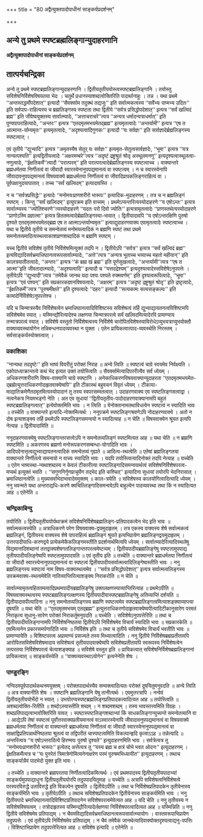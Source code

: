 +++
title = "80 अद्वैत्युक्तपादोपाधीनां साङ्कर्यप्रदर्शनम्"

+++


## अन्ये तु प्रथमे स्पष्टब्रह्मलिङ्गान्युदाहरणानि

**अद्वैत्युक्तपादोपाधीनां साङ्कर्यप्रदर्शनम्**

## **तात्पर्यचन्द्रिका**

अन्ये तु प्रथमे स्पष्टब्रह्मलिङ्गान्युदाहरणानि । द्वितीयतृतीययोस्त्वस्पष्टब्रह्मलिङ्गानि । तयोस्तु सविशेषनिर्विशेषविषयतया भेदः । चतुर्थे प्रधानस्याशब्दत्वोक्तिरिति पादार्थानाहुः । तन्न । यथा प्रथमे ‘‘अन्तस्तद्धर्मोपदेशात्’’ इत्यादौ ‘‘सैवर्क्साम तदुक्थं तद्यजुः’’ इति सर्वात्मकत्वस्य ‘‘सर्वेभ्यः पाप्मभ्य उदितः’’ इति सर्वपाप-राहित्यस्य च ब्रह्मलिङ्गस्य स्पष्टता तथा द्वितीये ‘‘सर्वत्र प्रसिद्धोपदेशात्’’ इत्यत्र ‘‘सर्वं खल्विदं ब्रह्म’’ इति जीवेष्वयुक्तस्य सार्वात्म्यादेः, ‘‘अत्ताचराचरे’’त्यत्र ‘‘अन्यत्र धर्मादन्यत्राधर्मात्’’ इति पुण्यपापराहित्यादेः, ‘‘अन्तरः’’ इत्यत्र ‘‘एतदमृतमभयमेतद्ब्रह्म’’ इत्यमृतत्वादेः ‘‘अन्तर्यामी’’ इत्यत्र ‘‘एष त आत्मान्त-र्याम्यमृतः’’ इत्यमृतत्वादेः, ‘‘अदृश्यत्वादिगुणकः’’ इत्यादौ ‘‘यः सर्वज्ञः’’ इति सार्वज्ञादेर्ब्रह्मलिङ्गस्य स्पष्टत्वात् ।

एवं तृतीये ‘‘द्युभ्वादि’’ इत्यत्र ‘‘अमृतस्यैष सेतुर् यः सर्वज्ञः’’ इत्यमृत-सेतुत्वसार्वज्ञादेः, ‘‘भूमा’’ इत्यत्र ‘‘यत्र नान्यत्पश्यति’’ इत्यद्वितीयत्वादेः ‘‘अक्षरमम्बरे’’त्यत्र ‘‘अदृष्टं द्रष्ट्रश्रुतं श्रोतृ अस्थूलमनणु’’ इत्यदृश्यत्वास्थूलत्वा-नणुत्वादेः, ‘‘ईक्षतिकर्मे’’त्यादौ ‘‘परात्परम्’’ इति परात्परत्वादेर्ब्रह्मलिङ्गस्य स्पष्टत्वाच्च । वाक्यान्तरे ब्रह्मधर्मतया निर्णीतत्वं वा जीवादौ स्वारस्येनानुपपद्यमानत्वं वा स्पष्टत्वम् । न च स्वारस्येनापि जीवादावनुपपद्यमानत्वं विषयवाक्ये ब्रह्मधर्मतया निर्णीतत्वं वा जीवादिप्रापकलिङ्गराहित्यं वा । पूर्वपक्षानुदयापातात् । तच्च ‘‘सर्वं खल्विदम्’’ इत्यादावस्ति ।

न च ‘‘सर्वत्रप्रसिद्धेः’’ इत्यादेः ‘‘मनोमयःप्राणशरीरो भारूपः’’ इत्यादिक-मुदाहरणम् । तत्र च न ब्रह्मलिङ्गं स्पष्टम् । किन्तु ‘‘सर्वं खल्विदम्’’ इत्युपक्रम इति वाच्यम् । प्रथमेऽप्यन्तरित्यस्योदाहरणे ‘‘य एषोऽन्तः’’ इत्यत्र सार्वात्म्यस्य ‘‘ज्योतिश्चरणे’’त्यस्योदाहरणे ‘‘यदतः परो दिवो ज्योतिः’’ इत्यत्रामृतत्वादेः ‘‘प्राणस्तथेत्यस्योदाहरणे ‘‘प्राणोऽस्मि प्रज्ञात्मा’’ इत्यत्र हिततमत्वादेर्ब्रह्मलिङ्गस्या-भावात् । द्वितीयादावपि ‘‘य एषोऽन्तरक्षिणि पुरुषो दृश्यते एतदमृतमभयमेतद्ब्रह्म एष त आत्माऽन्तर्याम्यमृतः’’ इत्याद्युदाहरणवाक्य एवामृतत्वादेः स्पष्टत्वाच्च । यथा च द्वितीये तृतीये च समन्वेतव्यं मनोमयत्वादिकं न ब्रह्मणि स्पष्टं तथा प्रथमे समन्वेतव्यमादित्यस्थत्वाकाशप्राणशब्दादिकं न ब्रह्मणि स्पष्टम् ।

यच्च द्वितीये सविशेषं तृतीये निर्विशेषमित्युक्तं तदपि न । द्वितीयेऽपि ‘‘सर्वत्र’’ इत्यत्र ‘‘सर्वं खल्विदं ब्रह्म’’ इत्यविद्यादिसर्वभ्रमाधिष्ठानत्वरूपसार्वात्म्यादेः, ‘‘अत्ते’’त्यत्र ‘‘अन्यत्र भूताच्च भव्याच्च महतो महीयान्’’ इति कालत्रयातीतत्वादेः, ‘‘अन्तरः’’ इत्यत्र ‘‘कं ब्रह्म खं ब्रह्म’’ इति पूर्णसुखत्वादेः, ‘‘अन्तर्यामी’’त्यत्र ‘‘एष त आत्मा’’इति जीवतादात्म्यादेः, ‘‘अदृश्यत्वादि’’ इत्यादौ च ‘‘यत्तदद्रेश्यम्’’ इत्यदृश्यत्वादेस्सविशेषेऽनुपपत्तेः । तृतीयेऽपि ‘‘द्युभ्वादी’’त्यत्र ‘‘तमेवैकं जानथ यदा पश्यः पश्यते रुक्मवर्णम्’’ इति दृश्यत्वरूपित्वादेः, ‘‘भूमा’’ इत्यत्र ‘‘एवं पश्यन्’’ इति सप्रकारकज्ञानविषयत्वादेः, ‘‘अक्षरम्’’ इत्यत्र ‘‘अदृष्टं द्रष्ट्रश्रुतं श्रोतृ’’ इति द्रष्टृत्वादेः, ‘‘ईक्षतिकर्मे’’त्यत्र ‘‘पुरुषमीक्षते’’ इति दृश्यत्वादेः ‘‘दहरः’’ इत्यादौ ‘‘सत्यकामः सत्यसङ्कल्पः’’ इति कामादेर्निर्विशेषेऽनुपपत्तेश्च ।

यदि च चिन्मात्रस्यैव निर्विशेषत्वेन भ्रमाधिष्ठानत्वादिविशिष्टस्य सविशेषत्वं तर्हि द्युभ्वाद्यायतनत्वविशिष्टमपि सविशेषमेव स्यात् । यस्मिन्द्यौरित्यादेश्च लक्षणया चिन्मात्रपरत्वे सर्वं खल्विदमित्यादेरपि प्रामाण्याय तन्मात्रपरत्वं स्यात् । सविशेषे वस्तुतो निर्विशेषत्वस्य निर्विशेषे चारोपितविशेषस्याविरोधेऽप्युभयत्राप्युभयोक्तौ वाक्यव्यवस्थायोगेन तन्निबन्धनपादव्यवस्था न युक्ता । एतेन प्रायिकत्वात्पाद-व्यवस्थेति निरस्तम् । सर्वसाङ्कर्यस्योक्तत्वात् ।

### **प्रकाशिका**

‘‘नान्यथा तददृष्टेः’’ इति भाष्यं विवरीतुं परोक्तं निराह ॥ अन्ये त्विति ॥ स्पष्टत्वं चाग्रे स्वयमेव निर्वक्ष्यति । एकोपाध्याक्रान्तत्वे कथं भेद इत्यत उक्तं तयोस्त्विति ॥ सैवर्क्सामेत्यादिपररीत्यैव सर्वं ध्येयम् । अधिकरणशरीराणि विषय-वाक्यानि चाग्रे स्पष्टानि । अनेकाधिकरणविषयवाक्यान्युदाहरता ‘‘एतदमृतमभयमेत-द्ब्रह्मेत्युत्तराधिकरणोदाहृतवाक्येष्वपि’’ इति टीकास्थं बहुवचनं विवृतं ध्येयम् । टीकाया-माद्यातिक्रमेणैतदमृतमित्यस्योपादानं तु तस्य स्वपरसम्मतत्वात् । उदाहरणवाक्य एव स्पष्टलिङ्गसत्वाद्वा । नत्वनेकत्र नियमभङ्गो नेति । अत एव सुधायां ‘‘द्वितीयतृतीय-पादोदाहरणवाक्यानामपि बहुलं स्पष्टब्रह्मलिङ्गत्वात्’’ इत्येवोक्तमिति भावः । न त्विति ॥ येनोक्तानामतथाविधत्वेन स्पष्टत्वं न स्यादिति भावः ॥ तच्चेति ॥ वाक्यान्तरे इत्यादि-नोक्तमित्यर्थः । ननूपक्रमे स्पष्टलिङ्गश्रवणेऽपि नोदाहरणवाक्ये । अतो न दोष इत्याशङ्क्य तर्हि प्रथमेऽपि स्पष्टलिङ्गसमन्वयो न स्यादित्याह ॥ न चेति ॥ विषयवाक्येन श्रूयत इत्यपि नेत्याह ॥ द्वितीयादाविति ॥

ननूदाहरणवाक्येषु स्पष्टलिङ्गान्तरसत्त्वेऽपि न समन्वेतव्यलिङ्गं स्पष्टमित्यत आह ॥ यथा चेति ॥ न ब्रह्मणि स्पष्टमिति ॥ अकरणस्य ब्रह्मणो मनोरूपकरणसम्बन्धा-योगादिति भावः । आदिपदेनात्तृत्वद्युभ्वाद्यायतनत्वादिकं समन्वेतव्यं गृह्यते ॥ आदित्य-स्थत्वेति ॥ एतेषां ब्रह्मलिङ्गतया वाक्यान्तरे निर्णीतत्वे समन्वयो न वाच्यः स्यादिति भावः । यदपि तयोस्त्वित्यादिनोक्तं तदपि नेत्याह ॥ यच्चेति ॥ एतेन भाष्यस्था-न्यथाशब्दस्य न केवलं टीकारीत्या स्पष्टलिङ्गादिसमन्वयार्थत्वं सविशेषनिर्विशेषपरत्व-मप्यर्थ इत्युक्तं भवति । ‘‘सगुणनिर्गुणप्राचुर्येण तद्भेद इति कश्चित्’’ इत्यादिना सुधायां तयोरपि भेदनिरासात् । भ्रमाधिष्ठानत्वेति ॥ मुख्यसर्वाभेदाभावादेवमुक्तम् ॥ काल-त्रयेति ॥ सविशेषस्य कालयोगित्वादित्यादि ध्येयम् । ननु भवन्मते यथा अन्तराद्यधि-करणे क्वचिल्लिङ्गादिसमन्वयेऽपि बाहुल्येन पादव्यवस्था तथा किं न स्यादित्यत आह ॥ एतेनेति ॥

### **चन्द्रिकाबिन्दु**

तयोरिति ॥ द्वितीयतृतीययोर्यथाक्रमं सविशेषनिर्विशेषब्रह्मलिङ्ग-प्रतिपादकत्वेन भेद इति भावः ॥ सर्वात्मकत्वस्येति ॥ अत्राधिकरणे परेण विषयवाक्य-द्वयमुदाहृतम् । तत्र एकस्य वाक्यस्य शेषे सर्वात्मकत्वं ब्रह्मलिङ्गं, द्वितीयस्य वाक्यस्य शेषे पापराहित्यं ब्रह्मलिङ्गं श्रूयते इत्यभिप्रायेण ब्रह्मलिङ्गद्वयमुदाहृतम् । उत्तरपादीयाधि-करणद्वये प्रत्येकमेकैकलिङ्गमस्तीति प्रदर्शनार्थमित्यपि ध्येयम् । सार्वात्म्यादेरित्यादिस्थलेषु विद्यमानादिशब्दानां तत्तद्वाक्यशेषगतलिङ्गान्तरपरत्वमेष्टव्यम् । द्वितीयपादीयब्रह्मलिङ्गेषु स्पष्टतामुपपाद्य तृतीयपादीयलिङ्गेष्वपि स्पष्टतामुपपादयति ॥ एवं तृतीय इति ॥ तच्चेति ॥ वाक्यान्तरे ब्रह्मधर्मतया निर्णीतत्वं वा जीवादौ स्वारस्येनानुपपद्यमानत्वं वा स्पष्टत्वं द्वितीयपादीयसर्वात्मत्वादिलिङ्गेष्वस्तीति भावः । ननु ब्रह्मलिङ्गस्य स्पष्टत्वं नाम विषय-वाक्यस्थत्वमेव । ‘‘सर्वत्र प्रसिद्धोपदेशात्’’ इत्यत्र सर्वात्मत्वलिङ्गस्य उपक्रमवाक्य-स्थत्वमेवेति नातिव्याप्तिरित्याशङ्क्य निराकरोति ॥ न चेति ॥

सार्वात्म्यामृतत्वहिततमत्वादिप्रथमपादीयब्रह्मलिङ्गेषु उक्तलक्षणस्याव्याप्तिरित्याह ॥ प्रथमेऽपीति ॥ विषयवाक्यस्थत्वस्य स्पष्टब्रह्मलिङ्गलक्षणस्य द्वितीयपादीयास्पष्टब्रह्मलिङ्गेषु अतिव्याप्तिं दर्शयति ॥ द्वितीयादावपीत्यादिना ॥ ननु समन्वेतव्यलिङ्गस्य ब्रह्मणि स्पष्टत्वमेव स्पष्टब्रह्मलिङ्गत्वमित्याशङ्क्याव्याप्त्या दूषयति ॥ यथा चेति ॥ ‘‘एतदमृतमभयम् एतद्ब्रह्म’’ इत्युत्तराधिकरणोदाहृतवाक्येष्वपीत्यादिटीकानुसारेण परमतं निराकृत्य सुधानु-सारेण परोक्तं निराकर्तुमनुवदति ॥ यच्चेति । सविशेषेऽनुपपत्तेरिति ॥ तथा च द्वितीयपादीयलिङ्गानामपि निर्विशेषनिष्ठतया द्वितीयेऽपि निर्विशेषमेव विचार्यं स्यादिति भावः ॥ सप्रकारकेति ॥ एवमित्यनेन प्रकारसमर्पणादिति भावः ॥ निर्विशेष इति ॥ तथा च तृतीये सविशेषमेव विचार्यं भवतीति भावः ॥ प्रामाण्यायेति ॥ विशिष्टपरत्व अप्रामाण्यं प्रसज्यते तस्य मिथ्यात्वादिति । ननु द्वितीये निर्विशेषब्रह्मप्रतीतावपि आरोपितसविशेषविशेषमादाय सविशेषत्वं तृतीयपादवाक्येष्वपि सविशेषप्रतीतावपि स्वरूपस्य निर्विशेषत्वेन तत्परतया निर्विशेषपरत्वं चेत्याशङ्क्याह ॥ सविशेषे वस्तुत इति ॥ प्रायिकत्वात् सविशेषनिर्विशेषब्रह्मलिङ्गानां प्रायिकत्वात् ॥ साङ्कर्यस्येति ॥ ‘‘वाक्यव्यवस्थाऽयोगेन’’ इत्यनेनेति शेषः ।

### **पाण्डुरङ्गि**

नन्विदमपूर्वपादार्थकथनमयुक्तम् । परोक्तपादार्थस्यैव सम्यक्त्वादित्यतः परोक्तं दूषयितुमनुवदति ॥ अन्ये त्विति ॥ अत्र वाक्यानीति शेषः । स्पष्टानि ब्रह्मलिङ्गानि येषु तानीत्यर्थः । एवमुत्तरत्रापि । नन्वेवं द्वितीयतृतीययोर्भेदो न स्यात् । उभयोरप्यस्पष्टब्रह्मलिङ्गप्रतिपादकत्वादित्यत आह ॥ तयोस्त्विति ॥ अशब्दत्वोक्ति-रितीति ॥ शब्दोऽस्यास्तीति शब्दम् । न शब्दमशब्दम् । तस्य भावस्तत्त्वमिति विग्रहः । शब्दप्रतिपाद्यत्वाभावोक्तिरिति यावत् । स्पष्टास्पष्टलिङ्गशब्दाभ्यां किं साधकलिङ्गान्युच्यन्ते समन्वेतव्यानि वा । आद्येऽपि तेषां स्पष्टत्वं पूर्वोत्तरवाक्यप्रतीयमानत्वं वाऽस्वारस्येनापि जीवादावनुपपद्यमानत्वं वा विषयवाक्ये ब्रह्मधर्मतया निर्णीतत्वं वा वाक्यान्तरे ब्रह्मधर्मतया निर्णीतत्वं वा जीवादौ स्वारस्येनानुपपद्यमानत्वं वा साक्षाद्विप्रतिपन्नार्थनिष्ठतया श्रुतत्वं वा तद्विपरीतं चास्पष्टत्वमिति विकल्पान्हृदि कृत्वाऽऽह ॥ तन्नेत्यादि ॥ अन्तरित्यत्र ‘‘य एषोऽन्तरादित्ये हिरण्मयः पुरुषो दृश्यते’’ इत्युदाहरणमिति भावः । सर्वत्रेत्यत्र तु ‘‘मनोमयःप्राणशरीरो भारूपः’’ इत्येतद् अत्तेत्यत्र तु ‘‘यस्य ब्रह्म च क्षत्रं चोभे भवत ओदनः’’ इत्युदाहरणम् । ईक्षतिकर्मेत्यत्र च ‘‘यः पुनरेतं त्रिमात्रेणोमित्यनेनाक्षरेण परमं पुरुषमभिध्यायीत’’ इत्युदाहरणम् । तथाच साङ्कर्यान्नैवं पादभेदो युक्त इति भावः ।

॥ तच्चेति ॥ वाक्यान्तरे ब्रह्मपरतया निर्णीतत्वादिकमित्यर्थः । एवं प्रथमपादस्य द्वितीयतृतीयपादाभ्यां साङ्कर्यमुपपाद्याधुना द्वितीयतृतीययोरपि तदुपपादयितुमाह ॥ यच्चेति ॥ अत्रापि सविशेषत्वनिर्विशेषत्वे परस्परविरुद्धे उताविरुद्धे इति विकल्पेन दूषयति ॥ द्वितीयेऽपीति ॥ तथा च निर्विशेषप्रतिपादकेन तृतीयेनास्य साङ्कर्यमिति भावः ॥ तृतीयेऽपीति ॥ तथाच सविशेषप्रतिपादकेन द्वितीयेनास्य साङ्कर्यमिति भावः । ननु द्वितीयपादे भ्रमाधिष्ठानत्वादिविशिष्टप्रतिपादनेन सविशेषपरत्वमेवेत्यत आह ॥ यदि चेति ॥ ननु तृतीयस्य न सविशेषविषयत्वम् । तत्रोदाहृतस्य यस्मिन्द्यौरित्यादेर्लक्षणया निर्विशेषपरत्वादित्यत आह ॥ यस्मिन्निति ॥ ननु द्वितीये सविशेषमेव प्रतिपाद्यम् । न चैवमविद्यादिसर्वभ्रमाधिष्ठानत्वरूपसार्वात्म्यायोगः । वास्तवरूपाभिप्रायेण तदुपपत्तेः । एवं तृतीयेऽपि निर्विशेषमेव प्रतिपाद्यम् । न चैवं तमेवैकं जानथेत्यादिवाक्योक्तदृश्यत्वाद्यनु-पपत्तिः । विशिष्टाभिप्रायेण तदुपपत्तेरित्यत आह ॥ सविशेष इत्यादि ॥ एतेनेति ॥


